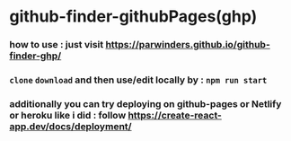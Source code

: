 # github-finder-githubPages(ghp)

### how to use : just visit https://parwinders.github.io/github-finder-ghp/

### `clone` `download` and  then use/edit locally by : `npm run start`
 
### additionally you can try deploying on github-pages or Netlify or heroku like i did : follow https://create-react-app.dev/docs/deployment/
